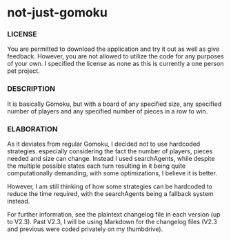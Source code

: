 # not-just-gomoku
<div>
  <h3>LICENSE</h3>
  <p>You are permitted to download the application and try it out as well as give feedback. However, you are not allowed to utilize the code for any purposes of your own. I specified the license as none as this is currently a one person pet project.</p>
</div>

<div>
  <h3>DESCRIPTION</h3>
  <p>It is basically Gomoku, but with a board of any specified size, any specified number of players and any specified number of pieces in a row to win. </p>
</div>

<div>
  <h3>ELABORATION</h3>
  <p>As it deviates from regular Gomoku, I decided not to use hardcoded strategies. especially considering the fact the number of players, pieces needed and size can change. Instead I used searchAgents, while despite the multiple possible states each turn resulting in it being quite computationally demanding, with some optimizations, I believe it is better. </p>
  <p>However, I am still thinking of how some strategies can be hardcoded to reduce the time required, with the searchAgents being a fallback system instead.</p>
  <p>For further information, see the plaintext changelog file in each version (up to V2.3). Past V2.3, I will be using Markdown for the changelog files (V2.3 and previous were coded privately on my thumbdrive).</p>
</div>
